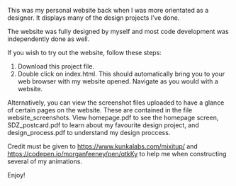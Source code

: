This was my personal website back when I was more orientated as a designer. It displays many of the design projects I’ve done. 

The website was fully designed by myself and most code development was independently done as well. 

If you wish to try out the website, follow these steps:

1. Download this project file.
2. Double click on index.html. This should automatically bring you to your web browser with my website opened. Navigate as you would with a website. 

Alternatively, you can view the screenshot files uploaded to have a glance of certain pages on the website. These are contained in the file website_screenshots. View homepage.pdf to see the homepage screen, SDZ_postcard.pdf to learn about my favourite design project, and design_process.pdf to understand my design proccess. 

Credit must be given to https://www.kunkalabs.com/mixitup/ and https://codepen.io/morganfeeney/pen/qtkKy to help me when constructing several of my animations.

Enjoy! 
